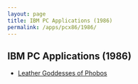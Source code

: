 ```yaml
---
layout: page
title: IBM PC Applications (1986)
permalink: /apps/pcx86/1986/
---
```


IBM PC Applications (1986)
--------------------------

* [Leather Goddesses of Phobos](/disks/pcx86/games/infocom/phobos/)
